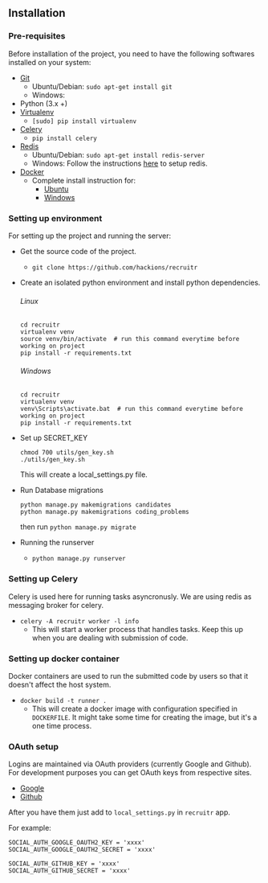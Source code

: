 ## Installation

### Pre-requisites

Before installation of the project, you need to have the following softwares installed on your system:

- [Git](https://git-scm.com/downloads)
    - Ubuntu/Debian: `sudo apt-get install git`
    - Windows: 
- Python (3.x +)
- [Virtualenv](https://virtualenv.pypa.io/) 
    - `[sudo] pip install virtualenv`
- [Celery](www.celeryproject.org)
    - `pip install celery`
- [Redis](https://redis.io/)
    - Ubuntu/Debian: `sudo apt-get install redis-server`
    - Windows: Follow the instructions [here](https://github.com/ServiceStack/redis-windows#current-version-30503-june-28-2016) to setup redis.
- [Docker](https://www.docker.com/)
    - Complete install instruction for: 
        - [Ubuntu](https://docs.docker.com/engine/installation/linux/docker-ce/ubuntu/#install-docker-ce)
        - [Windows](https://docs.docker.com/docker-for-windows/install/)

### Setting up environment

For setting up the project and running the server:

- Get the source code of the project.
    - `git clone https://github.com/hackions/recruitr`

- Create an isolated python environment and install python dependencies.
    ###### Linux
    ```
    cd recruitr
    virtualenv venv
    source venv/bin/activate  # run this command everytime before working on project
    pip install -r requirements.txt
    ```
    ###### Windows
    ```
    cd recruitr
    virtualenv venv
    venv\Scripts\activate.bat  # run this command everytime before working on project
    pip install -r requirements.txt

    ```

- Set up SECRET_KEY

    ```
    chmod 700 utils/gen_key.sh
    ./utils/gen_key.sh
    ```
    This will create a local_settings.py file.

- Run Database migrations
    ```
    python manage.py makemigrations candidates
    python manage.py makemigrations coding_problems
    ```
    then run
    `python manage.py migrate` 

- Running the runserver
    - `python manage.py runserver`

### Setting up Celery

Celery is used here for running tasks asyncronusly. We are using redis as messaging broker for celery.

- `celery -A recruitr worker -l info `
    - This will start a worker process that handles tasks. Keep this up when you are dealing with submission of code.

### Setting up docker container

Docker containers are used to run the submitted code by users so that it doesn't affect the host system.

- `docker build -t runner .`
    - This will create a docker image with configuration specified in `DOCKERFILE`. It might take some time for creating the image, but it's a one time process.

### OAuth setup

Logins are maintained via OAuth providers (currently Google and Github). For development purposes you can get OAuth keys from respective sites.
- [Google](https://console.developers.google.com/start)
- [Github](https://developer.github.com/apps/building-integrations/setting-up-and-registering-oauth-apps/)


After you have them just add to `local_settings.py` in `recruitr` app.

For example:

    SOCIAL_AUTH_GOOGLE_OAUTH2_KEY = 'xxxx'
    SOCIAL_AUTH_GOOGLE_OAUTH2_SECRET = 'xxxx'

    SOCIAL_AUTH_GITHUB_KEY = 'xxxx'
    SOCIAL_AUTH_GITHUB_SECRET = 'xxxx'

